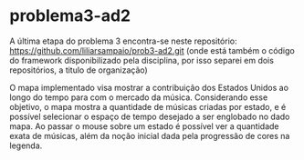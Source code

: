 problema3-ad2
=============

A última etapa do problema 3 encontra-se neste repositório: https://github.com/liliarsampaio/prob3-ad2.git (onde está também o
código do framework disponibilizado pela disciplina, por isso separei em dois repositórios, a titulo de organização)

O mapa implementado visa mostrar a contribuição dos Estados Unidos ao longo do tempo para com o mercado da música. 
Considerando esse objetivo, o mapa mostra a quantidade de músicas criadas por estado, e é possível selecionar o espaço de tempo
desejado a ser englobado no dado mapa. Ao passar o mouse sobre um estado é possível ver a quantidade exata de músicas, além da
noção inicial dada pela progressão de cores na legenda.
